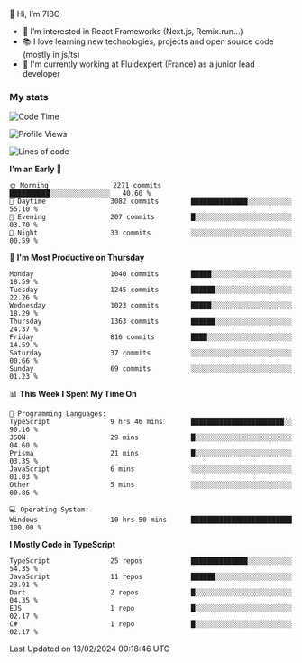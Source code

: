 👋 Hi, I’m 7IBO

- 👀 I’m interested in React Frameworks (Next.js, Remix.run...)
- 📚 I love learning new technologies, projects and open source code (mostly in js/ts)
- 💼 I'm currently working at Fluidexpert (France) as a junior lead developer

### My stats
<!--START_SECTION:waka-->
![Code Time](http://img.shields.io/badge/Code%20Time-488%20hrs%209%20mins-blue)

![Profile Views](http://img.shields.io/badge/Profile%20Views-3-blue)

![Lines of code](https://img.shields.io/badge/From%20Hello%20World%20I%27ve%20Written-6.9%20million%20lines%20of%20code-blue)

**I'm an Early 🐤** 

```text
🌞 Morning                2271 commits        ██████████░░░░░░░░░░░░░░░   40.60 % 
🌆 Daytime                3082 commits        ██████████████░░░░░░░░░░░   55.10 % 
🌃 Evening                207 commits         █░░░░░░░░░░░░░░░░░░░░░░░░   03.70 % 
🌙 Night                  33 commits          ░░░░░░░░░░░░░░░░░░░░░░░░░   00.59 % 
```
📅 **I'm Most Productive on Thursday** 

```text
Monday                   1040 commits        █████░░░░░░░░░░░░░░░░░░░░   18.59 % 
Tuesday                  1245 commits        ██████░░░░░░░░░░░░░░░░░░░   22.26 % 
Wednesday                1023 commits        █████░░░░░░░░░░░░░░░░░░░░   18.29 % 
Thursday                 1363 commits        ██████░░░░░░░░░░░░░░░░░░░   24.37 % 
Friday                   816 commits         ████░░░░░░░░░░░░░░░░░░░░░   14.59 % 
Saturday                 37 commits          ░░░░░░░░░░░░░░░░░░░░░░░░░   00.66 % 
Sunday                   69 commits          ░░░░░░░░░░░░░░░░░░░░░░░░░   01.23 % 
```


📊 **This Week I Spent My Time On** 

```text
💬 Programming Languages: 
TypeScript               9 hrs 46 mins       ███████████████████████░░   90.16 % 
JSON                     29 mins             █░░░░░░░░░░░░░░░░░░░░░░░░   04.60 % 
Prisma                   21 mins             █░░░░░░░░░░░░░░░░░░░░░░░░   03.35 % 
JavaScript               6 mins              ░░░░░░░░░░░░░░░░░░░░░░░░░   01.03 % 
Other                    5 mins              ░░░░░░░░░░░░░░░░░░░░░░░░░   00.86 % 

💻 Operating System: 
Windows                  10 hrs 50 mins      █████████████████████████   100.00 % 
```

**I Mostly Code in TypeScript** 

```text
TypeScript               25 repos            ██████████████░░░░░░░░░░░   54.35 % 
JavaScript               11 repos            ██████░░░░░░░░░░░░░░░░░░░   23.91 % 
Dart                     2 repos             █░░░░░░░░░░░░░░░░░░░░░░░░   04.35 % 
EJS                      1 repo              █░░░░░░░░░░░░░░░░░░░░░░░░   02.17 % 
C#                       1 repo              █░░░░░░░░░░░░░░░░░░░░░░░░   02.17 % 
```




 Last Updated on 13/02/2024 00:18:46 UTC
<!--END_SECTION:waka-->
